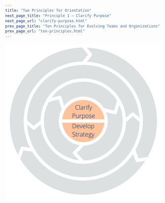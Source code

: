 ```yaml
---
title: "Two Principles for Orientation"
next_page_title: "Principle 1 – Clarify Purpose"
next_page_url: "clarify-purpose.html"
prev_page_title: "Ten Principles for Evolving Teams and Organizations"
prev_page_url: "ten-principles.html"
---
```




![Two Principles for Orientation: Clarify Purpose – Develop Strategy](img/csf/csf-light-orientation.png)

